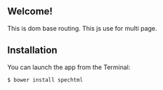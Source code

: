 ## Welcome!

This is dom base routing.
This js use for multi page.

## Installation

You can launch the app from the Terminal:

	$ bower install spechtml


